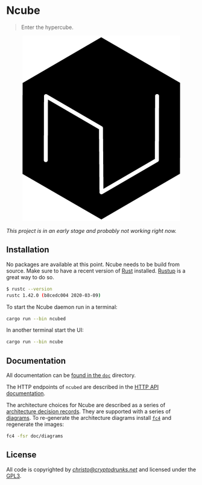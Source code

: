 # Ncube

> Enter the hypercube.

<p align="center">
  <img src="/logo.png" alt="Ncube - Data exploration and verification for human rights">
</p>

*This project is in an early stage and probably not working right now.*

## Installation

No packages are available at this point. Ncube needs to be build from source.
Make sure to have a recent version of [Rust](https://www.rust-lang.org/)
installed. [Rustup](https://rustup.rs/) is a great way to do so.

``` sh
$ rustc --version
rustc 1.42.0 (b8cedc004 2020-03-09)
```

To start the Ncube daemon run in a terminal:

``` sh
cargo run --bin ncubed
```

In another terminal start the UI:

``` sh
cargo run --bin ncube
```

## Documentation

All documentation can be [found in the `doc`](doc) directory.

The HTTP endpoints of `ncubed` are described in the [HTTP API
documentation](doc/http-api.md).

The architecture choices for Ncube are described as a series of [architecture
decision
records](https://www.thoughtworks.com/de/radar/techniques/lightweight-architecture-decision-records).
They are supported with a series of [diagrams](doc/diagrams/ncube). To re-generate the architecture diagrams install
[`fc4`](https://fundingcircle.github.io/fc4-framework/docs/get-started) and
regenerate the images:

``` sh
fc4 -fsr doc/diagrams
```

## License

All code is copyrighted by *christo@cryptodrunks.net* and licensed under the [GPL3](https://www.gnu.org/licenses/gpl-3.0.html). 
